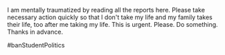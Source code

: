 I am mentally traumatized by reading all the reports here. Please take necessary action quickly so that I don't take my life and my family takes their life, too after me taking my life. This is urgent. Please. Do something. Thanks in advance.

#banStudentPolitics